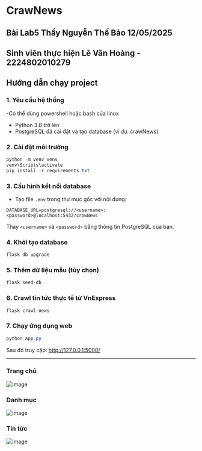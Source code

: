 # CrawNews
## Bài Lab5 Thầy Nguyễn Thế Bảo 12/05/2025
## Sinh viên thực hiện Lê Văn Hoàng - 2224802010279
## Hướng dẫn chạy project

### 1. Yêu cầu hệ thống

-Có thể dùng powershell hoặc bash của linux

- Python 3.8 trở lên
- PostgreSQL đã cài đặt và tạo database (ví dụ: crawNews)

### 2. Cài đặt môi trường

```powershell
python -m venv venv
venv\Scripts\activate
pip install -r requirements.txt
```

### 3. Cấu hình kết nối database

- Tạo file `.env` trong thư mục gốc với nội dung:

```
DATABASE_URL=postgresql://<username>:<password>@localhost:5432/crawNews
```

Thay `<username>` và `<password>` bằng thông tin PostgreSQL của bạn.

### 4. Khởi tạo database

```powershell
flask db upgrade
```

### 5. Thêm dữ liệu mẫu (tùy chọn)

```powershell
flask seed-db
```

### 6. Crawl tin tức thực tế từ VnExpress

```powershell
flask crawl-news
```

### 7. Chạy ứng dụng web

```powershell
python app.py
```

Sau đó truy cập: http://127.0.0.1:5000/

---

### Trang chủ

![image](https://github.com/user-attachments/assets/6f3a5d12-e915-4e1a-bed6-f74b3d6658db)


### Danh mục

![image](https://github.com/user-attachments/assets/6f63c6f2-c30c-4f07-8734-f5dbbf213ca5)


### Tin tức

![image](https://github.com/user-attachments/assets/5bed9f78-0560-4741-9970-8f5997e929f5)



